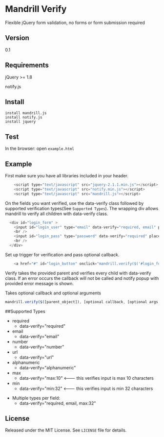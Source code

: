 # Mandrill Verify

Flexible jQuery form validation, no forms or form submission required

## Version

0.1

## Requirements

jQuery >= 1.8

notify.js

## Install

```
install mandrill.js 
install notify.js
install jquery
```

## Test

In the browser: open `example.html`

## Example
First make sure you have all libraries included in your header.
```javascript
    <script type="text/javascript" src="jquery-2.1.1.min.js"></script>
    <script type="text/javascript" src="notify.min.js"></script>
    <script type="text/javascript" src="mandrill.js"></script>
```

On the fields you want verified, use the data-verify class followed by supported verification types(See `Supported Types`). The wrapping div allows mandrill to verify all children with data-verify class.
```javascript
  <div id="login_form" >
    <input id="login_user" type="email" data-verify="required, email" placeholder="Email" />
    <br />
    <input id="login_pass" type="password" data-verify="required" placeholder="Password" />
    <br />
  </div>
```

Set up trigger for verification and pass optional callback.
```javascript
    <a href="#" id="login_button" onclick="mandrill.verify($('#login_form'), callback_test)">Login</a>
```

Verify takes the provided parent and verifies every child with data-verify class. If an error occurs the callback will not be called and notify popup with provided error message is shown.

Takes optional callback and optional arguments
```javascript
mandrill.verify($([parent_object]), [optional callback, [optional args...]])
```

##Supported Types
* required
    * data-verify="required"
* email
    * data-verify="email"
* number
    * data-verify="number"
* url
    * data-verify="url"
* alphanumeric
    * data-verify="alphanumeric"
* max
    * data-verify="max:10" <--- this verifies input is max 10 characters
* min
    * data-verify="min:32" <--- this verifies input is min 32 characters

- Multiple types per field:
    - data-verify="required, email, max:32"



## License

Released under the MIT License. See `LICENSE` file for details.

